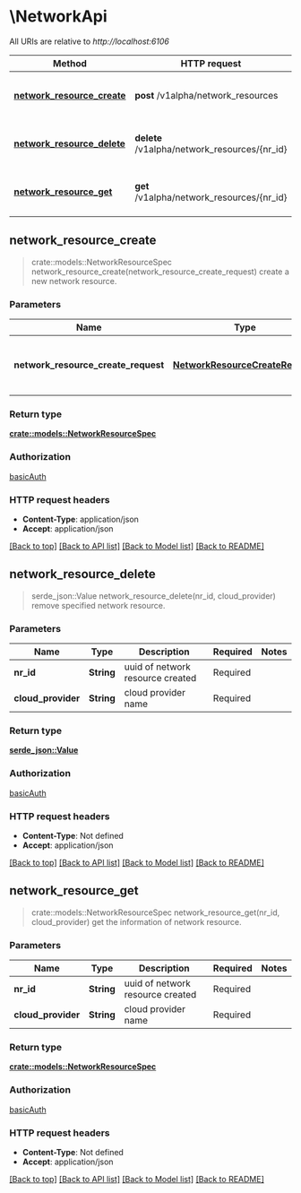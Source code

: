 # \NetworkApi

All URIs are relative to *http://localhost:6106*

Method | HTTP request | Description
------------- | ------------- | -------------
[**network_resource_create**](NetworkApi.md#network_resource_create) | **post** /v1alpha/network_resources | create a new network resource.
[**network_resource_delete**](NetworkApi.md#network_resource_delete) | **delete** /v1alpha/network_resources/{nr_id} | remove specified network resource.
[**network_resource_get**](NetworkApi.md#network_resource_get) | **get** /v1alpha/network_resources/{nr_id} | get the information of network resource.



## network_resource_create

> crate::models::NetworkResourceSpec network_resource_create(network_resource_create_request)
create a new network resource.

### Parameters


Name | Type | Description  | Required | Notes
------------- | ------------- | ------------- | ------------- | -------------
**network_resource_create_request** | [**NetworkResourceCreateRequest**](NetworkResourceCreateRequest.md) | parameters for the requested network resource. | Required | 

### Return type

[**crate::models::NetworkResourceSpec**](NetworkResourceSpec.md)

### Authorization

[basicAuth](../README.md#basicAuth)

### HTTP request headers

- **Content-Type**: application/json
- **Accept**: application/json

[[Back to top]](#) [[Back to API list]](../README.md#documentation-for-api-endpoints) [[Back to Model list]](../README.md#documentation-for-models) [[Back to README]](../README.md)


## network_resource_delete

> serde_json::Value network_resource_delete(nr_id, cloud_provider)
remove specified network resource.

### Parameters


Name | Type | Description  | Required | Notes
------------- | ------------- | ------------- | ------------- | -------------
**nr_id** | **String** | uuid of network resource created | Required | 
**cloud_provider** | **String** | cloud provider name | Required | 

### Return type

[**serde_json::Value**](serde_json::Value.md)

### Authorization

[basicAuth](../README.md#basicAuth)

### HTTP request headers

- **Content-Type**: Not defined
- **Accept**: application/json

[[Back to top]](#) [[Back to API list]](../README.md#documentation-for-api-endpoints) [[Back to Model list]](../README.md#documentation-for-models) [[Back to README]](../README.md)


## network_resource_get

> crate::models::NetworkResourceSpec network_resource_get(nr_id, cloud_provider)
get the information of network resource.

### Parameters


Name | Type | Description  | Required | Notes
------------- | ------------- | ------------- | ------------- | -------------
**nr_id** | **String** | uuid of network resource created | Required | 
**cloud_provider** | **String** | cloud provider name | Required | 

### Return type

[**crate::models::NetworkResourceSpec**](NetworkResourceSpec.md)

### Authorization

[basicAuth](../README.md#basicAuth)

### HTTP request headers

- **Content-Type**: Not defined
- **Accept**: application/json

[[Back to top]](#) [[Back to API list]](../README.md#documentation-for-api-endpoints) [[Back to Model list]](../README.md#documentation-for-models) [[Back to README]](../README.md)

